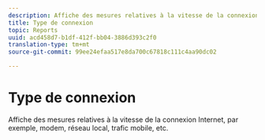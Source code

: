 ```yaml
---
description: Affiche des mesures relatives à la vitesse de la connexion Internet, par exemple, modem, réseau local, trafic mobile, etc.
title: Type de connexion
topic: Reports
uuid: acd458d7-b1df-412f-bb04-3886d393c2f0
translation-type: tm+mt
source-git-commit: 99ee24efaa517e8da700c67818c111c4aa90dc02

---
```



# Type de connexion

Affiche des mesures relatives à la vitesse de la connexion Internet, par exemple, modem, réseau local, trafic mobile, etc.

